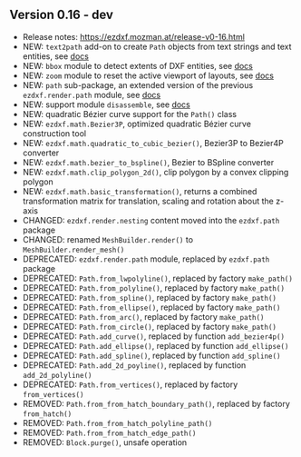 Version 0.16 - dev
------------------

- Release notes: https://ezdxf.mozman.at/release-v0-16.html
- NEW: `text2path` add-on to create `Path` objects from text strings and text 
  entities, see [docs](https://ezdxf.mozman.at/docs/addons/text2path.html)
- NEW: `bbox` module to detect extents of DXF entities, see [docs](https://ezdxf.mozman.at/docs/bbox.html)
- NEW: `zoom` module to reset the active viewport of layouts, see [docs](https://ezdxf.mozman.at/docs/zoom.html)
- NEW: `path` sub-package, an extended version of the previous `ezdxf.render.path`
  module, see [docs](https://ezdxf.mozman.at/docs/path.html)
- NEW: support module `disassemble`, see [docs](https://ezdxf.mozman.at/docs/disassemble.html)
- NEW: quadratic Bézier curve support for the `Path()` class
- NEW: `ezdxf.math.Bezier3P`, optimized quadratic Bézier curve construction tool 
- NEW: `ezdxf.math.quadratic_to_cubic_bezier()`, Bezier3P to Bezier4P converter   
- NEW: `ezdxf.math.bezier_to_bspline()`, Bezier to BSpline converter
- NEW: `ezdxf.math.clip_polygon_2d()`, clip polygon by a convex clipping polygon 
- NEW: `ezdxf.math.basic_transformation()`, returns a combined transformation 
  matrix for translation, scaling and rotation about the z-axis 
- CHANGED: `ezdxf.render.nesting` content moved into the `ezdxf.path` package
- CHANGED: renamed `MeshBuilder.render()` to `MeshBuilder.render_mesh()`
- DEPRECATED: `ezdxf.render.path` module, replaced by `ezdxf.path` package
- DEPRECATED: `Path.from_lwpolyline()`, replaced by factory `make_path()`
- DEPRECATED: `Path.from_polyline()`, replaced by factory `make_path()`
- DEPRECATED: `Path.from_spline()`, replaced by factory `make_path()`
- DEPRECATED: `Path.from_ellipse()`, replaced by factory `make_path()`
- DEPRECATED: `Path.from_arc()`, replaced by factory `make_path()`
- DEPRECATED: `Path.from_circle()`, replaced by factory `make_path()`
- DEPRECATED: `Path.add_curve()`, replaced by function `add_bezier4p()`
- DEPRECATED: `Path.add_ellipse()`, replaced by function `add_ellipse()`
- DEPRECATED: `Path.add_spline()`, replaced by function `add_spline()`
- DEPRECATED: `Path.add_2d_poyline()`, replaced by function `add_2d_polyline()`
- DEPRECATED: `Path.from_vertices()`, replaced by factory `from_vertices()`
- REMOVED: `Path.from_from_hatch_boundary_path()`, replaced by factory `from_hatch()`
- REMOVED: `Path.from_from_hatch_polyline_path()`
- REMOVED: `Path.from_from_hatch_edge_path()`
- REMOVED: `Block.purge()`, unsafe operation

